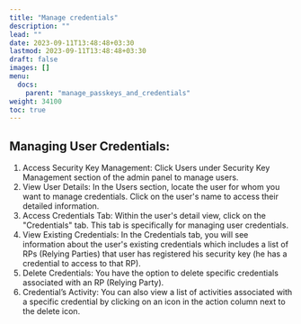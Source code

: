 ```yaml
---
title: "Manage credentials"
description: ""
lead: ""
date: 2023-09-11T13:48:48+03:30
lastmod: 2023-09-11T13:48:48+03:30
draft: false
images: []
menu:
  docs:
    parent: "manage_passkeys_and_credentials"
weight: 34100
toc: true
---
```


## Managing User Credentials:  

1. Access Security Key Management: Click Users under Security Key Management section of the admin panel to manage users.  
2. View User Details: In the Users section, locate the user for whom you want to manage credentials. Click on the user's name to access their detailed information.  
3. Access Credentials Tab: Within the user's detail view, click on the "Credentials" tab. This tab is specifically for managing user credentials.  
4. View Existing Credentials: In the Credentials tab, you will see information about the user's existing credentials which includes a list of RPs (Relying Parties) that user has registered his security key (he has a credential to access to that RP).  
5. Delete Credentials: You have the option to delete specific credentials associated with an RP (Relying Party).  
6. Credential’s Activity: You can also view a list of activities associated with a specific credential by clicking on an icon in the action column next to the delete icon.  

